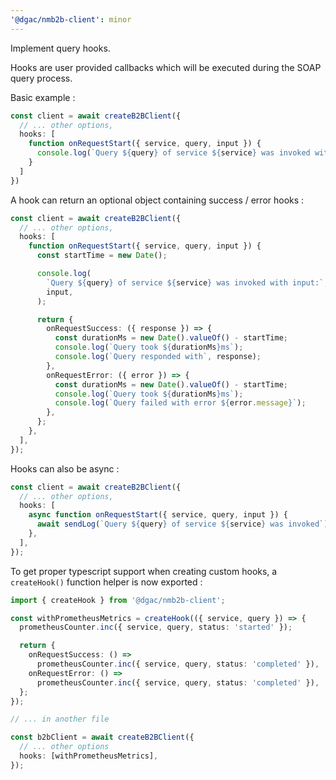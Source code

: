 ```yaml
---
'@dgac/nmb2b-client': minor
---
```


Implement query hooks.

Hooks are user provided callbacks which will be executed during the SOAP query process.

Basic example :

```typescript
const client = await createB2BClient({
  // ... other options,
  hooks: [
    function onRequestStart({ service, query, input }) {
      console.log(`Query ${query} of service ${service} was invoked with input`: input)
    }
  ]
})
```

A hook can return an optional object containing success / error hooks :

```typescript
const client = await createB2BClient({
  // ... other options,
  hooks: [
    function onRequestStart({ service, query, input }) {
      const startTime = new Date();

      console.log(
        `Query ${query} of service ${service} was invoked with input:`,
        input,
      );

      return {
        onRequestSuccess: ({ response }) => {
          const durationMs = new Date().valueOf() - startTime;
          console.log(`Query took ${durationMs}ms`);
          console.log(`Query responded with`, response);
        },
        onRequestError: ({ error }) => {
          const durationMs = new Date().valueOf() - startTime;
          console.log(`Query took ${durationMs}ms`);
          console.log(`Query failed with error ${error.message}`);
        },
      };
    },
  ],
});
```

Hooks can also be async :

```typescript
const client = await createB2BClient({
  // ... other options,
  hooks: [
    async function onRequestStart({ service, query, input }) {
      await sendLog(`Query ${query} of service ${service} was invoked`);
    },
  ],
});
```

To get proper typescript support when creating custom hooks, a `createHook()` function helper is now exported :

```typescript
import { createHook } from '@dgac/nmb2b-client';

const withPrometheusMetrics = createHook(({ service, query }) => {
  prometheusCounter.inc({ service, query, status: 'started' });

  return {
    onRequestSuccess: () =>
      prometheusCounter.inc({ service, query, status: 'completed' }),
    onRequestError: () =>
      prometheusCounter.inc({ service, query, status: 'completed' }),
  };
});

// ... in another file

const b2bClient = await createB2BClient({
  // ... other options
  hooks: [withPrometheusMetrics],
});
```
